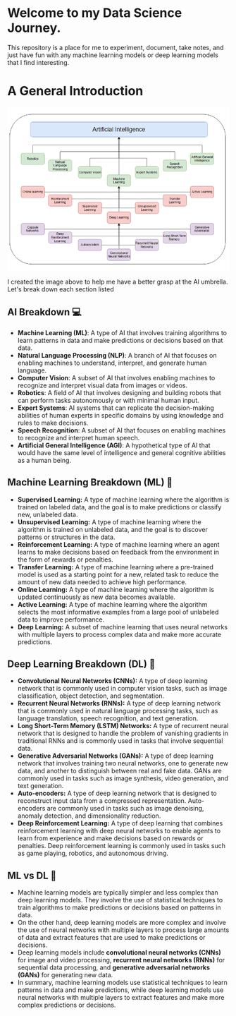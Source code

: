 # Welcome to my Data Science Journey.
This repository is a place for me to experiment, document, take notes, and just have fun with any 
machine learning models or deep learning models that I find interesting.

# A General Introduction
![alt text](media/basic-understanding.png)

I created the image above to help me have a better grasp at the AI umbrella. Let's break down each section listed 

## AI Breakdown :computer: ##
- __**Machine Learning (ML)**__: A type of AI that involves training algorithms to learn patterns in data and 
  make predictions or decisions based on that data.
- __**Natural Language Processing (NLP)**__: A branch of AI that focuses on enabling machines to understand, 
  interpret, and generate human language.
- __**Computer Vision**__: A subset of AI that involves enabling machines to recognize and interpret visual 
  data from images or videos.
- __**Robotics**__: A field of AI that involves designing and building robots that can perform tasks
  autonomously or with minimal human input.
- __**Expert Systems**__: AI systems that can replicate the decision-making abilities of human experts in 
  specific domains by using knowledge and rules to make decisions.
- __**Speech Recognition**__: A subset of AI that focuses on enabling machines to recognize and interpret human speech.
- __**Artificial General Intelligence (AGI)**__: A hypothetical type of AI that would have the same level of intelligence 
  and general cognitive abilities as a human being.

## Machine Learning Breakdown (ML) :robot:  ##
- __**Supervised Learning:**__ A type of machine learning where the algorithm is trained on labeled data, and the goal is to make
predictions or classify new, unlabeled data.
- __**Unsupervised Learning:**__ A type of machine learning where the algorithm is trained on unlabeled data, and the goal is to 
discover patterns or structures in the data.
- __**Reinforcement Learning:**__ A type of machine learning where an agent learns to make decisions based on feedback from the 
environment in the form of rewards or penalties.
- __**Transfer Learning:**__ A type of machine learning where a pre-trained model is used as a starting point for a new, related 
task to reduce the amount of new data needed to achieve high performance.
- __**Online Learning:**__ A type of machine learning where the algorithm is updated continuously as new data becomes available.
- __**Active Learning:**__ A type of machine learning where the algorithm selects the most informative examples from a large pool 
of unlabeled data to improve performance.
- __**Deep Learning:**__ A subset of machine learning that uses neural networks with multiple layers to process complex data and 
make more accurate predictions.

## Deep Learning Breakdown (DL) :brain: ##
- __**Convolutional Neural Networks (CNNs):**__ A type of deep learning network that is commonly used in computer 
vision tasks, such as image classification, object detection, and segmentation.
- __**Recurrent Neural Networks (RNNs):**__ A type of deep learning network that is commonly used in natural language 
processing tasks, such as language translation, speech recognition, and text generation.
- __**Long Short-Term Memory (LSTM) Networks:**__ A type of recurrent neural network that is designed to handle the 
problem of vanishing gradients in traditional RNNs and is commonly used in tasks that involve sequential data.
- __**Generative Adversarial Networks (GANs):**__ A type of deep learning network that involves training two 
neural networks, one to generate new data, and another to distinguish between real and fake data. GANs are 
commonly used in tasks such as image synthesis, video generation, and text generation.
- __**Auto-encoders:**__ A type of deep learning network that is designed to reconstruct input data from a compressed 
representation. Auto-encoders are commonly used in tasks such as image denoising, anomaly detection, and dimensionality 
reduction.
- __**Deep Reinforcement Learning:**__ A type of deep learning that combines reinforcement learning with deep
neural networks to enable agents to learn from experience and make decisions based on rewards or penalties.
Deep reinforcement learning is commonly used in tasks such as game playing, robotics, and autonomous driving.

## ML vs DL  :boxing_glove: ##
- Machine learning models are typically simpler and less complex than deep learning models. They involve the use of 
statistical techniques to train algorithms to make predictions or decisions based on patterns in data. 
- On the other hand, deep learning models are more complex and involve the use of neural networks with multiple layers to
process large amounts of data and extract features that are used to make predictions or decisions. 
- Deep learning models include __**convolutional neural networks (CNNs)**__ for image and video processing, __**recurrent neural networks (RNNs)**__ for 
sequential data processing, and __**generative adversarial networks (GANs)**__ for generating new data. 
- In summary, machine learning models use statistical techniques to learn patterns in data and make predictions, while deep learning models 
use neural networks with multiple layers to extract features and make more complex predictions or decisions.
